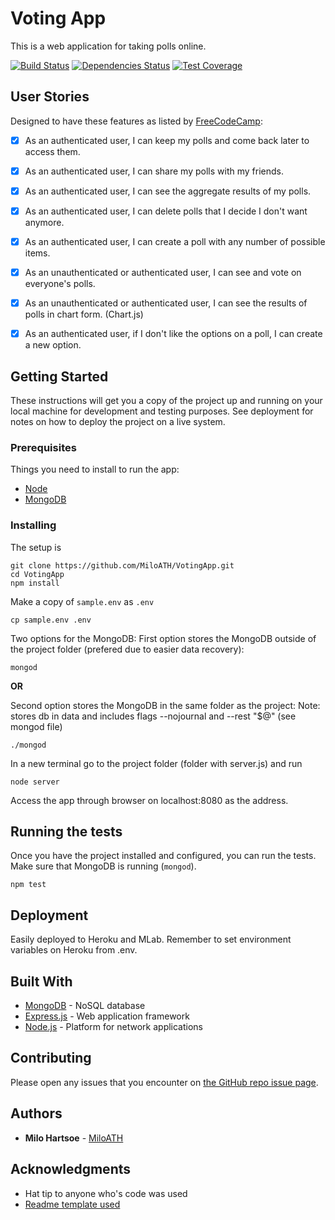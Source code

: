 # Voting App
This is a web application for taking polls online.

[![Build Status](https://travis-ci.org/MiloATH/VotingApp.svg?branch=master)](https://travis-ci.org/MiloATH/VotingApp)
[![Dependencies Status](https://david-dm.org/MiloATH/VotingApp.svg)](https://david-dm.org/MiloATH/VotingApp)
[![Test Coverage](https://img.shields.io/codecov/c/github/MiloATH/VotingApp/master.svg)](https://codecov.io/gh/MiloATH/VotingApp)

## User Stories
Designed to have these features as listed by [FreeCodeCamp](https://www.freecodecamp.com/):

- [x] As an authenticated user, I can keep my polls and come back later to access them.

- [x] As an authenticated user, I can share my polls with my friends.

- [x] As an authenticated user, I can see the aggregate results of my polls.

- [x] As an authenticated user, I can delete polls that I decide I don't want anymore.

- [x] As an authenticated user, I can create a poll with any number of possible items.

- [x] As an unauthenticated or authenticated user, I can see and vote on everyone's polls.

- [x] As an unauthenticated or authenticated user, I can see the results of polls in chart form. (Chart.js)

- [x] As an authenticated user, if I don't like the options on a poll, I can create a new option.


## Getting Started

These instructions will get you a copy of the project up and running on your local machine for development and testing purposes. See deployment for notes on how to deploy the project on a live system.

### Prerequisites

Things you need to install to run the app:

- [Node](https://nodejs.org/en/download/)
- [MongoDB](https://docs.mongodb.com/manual/installation/)

### Installing

The setup is

```
git clone https://github.com/MiloATH/VotingApp.git
cd VotingApp
npm install
```

Make a copy of `sample.env` as `.env`
```
cp sample.env .env
```


Two options for the MongoDB:
First option stores the MongoDB outside of the project folder (prefered due to easier data recovery):
```
mongod
```
**OR**

Second option stores the MongoDB in the same folder as the project:
Note: stores db in data and includes flags --nojournal and --rest "$@" (see mongod file)
```
./mongod
```

In a new terminal go to the project folder (folder with server.js) and run
```
node server
```

Access the app through browser on localhost:8080 as the address.

## Running the tests

Once you have the project installed and configured, you can run the tests. Make sure that MongoDB is running (`mongod`).

```
npm test
```

<!--### Break down into end to end tests

Explain what these tests test and why

```
Give an example
```

### And coding style tests

Explain what these tests test and why

```
Give an example
```
-->
## Deployment

Easily deployed to Heroku and MLab. Remember to set environment variables on Heroku from .env.

## Built With

* [MongoDB](https://www.mongodb.com/) - NoSQL database
* [Express.js](https://expressjs.com/) - Web application framework
* [Node.js](https://nodejs.org/en/) - Platform for network applications

## Contributing

Please open any issues that you encounter on [the GitHub repo issue page](https://github.com/MiloATH/VotingApp/issues).

## Authors

* **Milo Hartsoe** - [MiloATH](https://github.com/MiloATH)

<!--
## License

This project is licensed under the MIT License - see the [LICENSE.md](LICENSE.md) file for details
-->
## Acknowledgments

* Hat tip to anyone who's code was used
* [Readme template used](https://gist.github.com/PurpleBooth/109311bb0361f32d87a2)
